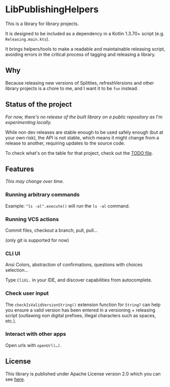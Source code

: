 # LibPublishingHelpers

This is a library for library projects.

It is designed to be included as a dependency in a Kotlin 1.3.70+ script (e.g. `Releasing.main.kts`).

It brings helpers/tools to make a readable and maintainable releasing script, avoiding errors in the critical process of tagging and releasing a library.

## Why

Because releasing new versions of Splitties, refreshVersions and other library projects is a chore to me, and I want it to be `fun` instead.

## Status of the project

_For now, there's no release of the built library on a public repository as I'm experimenting locally._

While non dev releases are stable enough to be used safely enough (but at your own risk), the API is not stable, which means it might change from a release to another, requiring updates to the source code.

To check what's on the table for that project, check out the [TODO file](TODO.md).

## Features

_This may change over time._

### Running arbitrary commands

Example: `"ls -al".execute()` will run the `ls -al` command.

### Running VCS actions

Commit files, checkout a branch, pull, pull…

(only git is supported for now)

### CLI UI

Ansi Colors, abstraction of confirmations, questions with choices selection…

Type `CliUi.` in your IDE, and discover capabilities from autocomplete.

### Check user input

The `checkIsValidVersionString()` extension function for `String?` can help you ensure a valid version has been entered in a versioning + releasing script (outlawing non digital prefixes, illegal characters such as spaces, etc.).

### Interact with other apps

Open urls with `openUrl(…)`.

## License

This library is published under Apache License version 2.0 which you can see [here](LICENSE).
